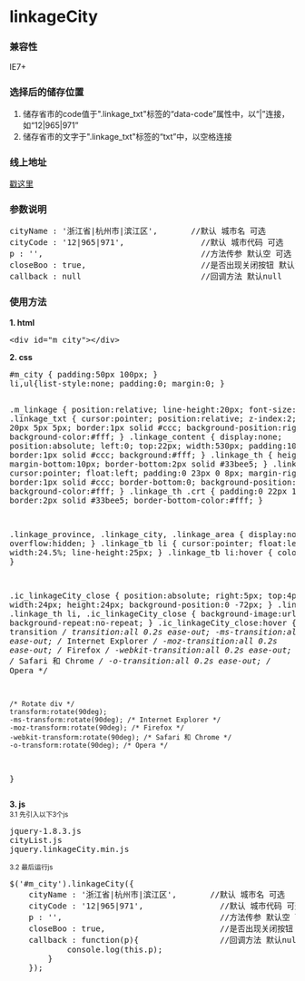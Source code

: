 # linkageCity

<h3>兼容性</h3>
<p>IE7+</p>
<h3>选择后的储存位置</h3>
<ol>
<li>储存省市的code值于".linkage_txt"标签的“data-code”属性中，以“|”连接，如“12|965|971”</li>
<li>储存省市的文字于".linkage_txt"标签的“txt”中，以空格连接</li>
</ol>
<h3>线上地址</h3>
<p><a href="http://whj.fayfox.com/demo/plugIn.linkageCity/" target="_blank">戳这里</a></p>
<h3>参数说明</h3>
<pre>
cityName : '浙江省|杭州市|滨江区',		//默认 城市名 可选
cityCode : '12|965|971',				//默认 城市代码 可选
p : '',									//方法传参 默认空 可选
closeBoo : true, 						//是否出现关闭按钮 默认false 
callback : null							//回调方法 默认null
</pre>

<h3>使用方法</h3>
<strong>1. html</strong>
<pre>&lt;div id="m_city"&gt;&lt;/div&gt;</pre>
<strong>2. css</strong>
<pre>
#m_city { padding:50px 100px; }
li,ul{list-style:none; padding:0; margin:0; }

.m_linkage { position:relative; line-height:20px; font-size:12px; }
.linkage_txt { cursor:pointer; position:relative; z-index:2; padding:5px 20px 5px 5px; border:1px solid #ccc; background-position:right -48px; background-color:#fff; }
.linkage_content { display:none; position:absolute; left:0; top:22px; width:530px; padding:10px; border:1px solid #ccc; background:#fff; }
.linkage_th { height:23px; margin-bottom:10px; border-bottom:2px solid #33bee5; }
.linkage_th li { cursor:pointer; float:left; padding:0 23px 0 8px; margin-right:5px; border:1px solid #ccc; border-bottom:0; background-position:right -2px; background-color:#fff; }
.linkage_th .crt { padding:0 22px 1px 7px; border:2px solid #33bee5; border-bottom-color:#fff; }

.linkage_province, .linkage_city, .linkage_area { display:none; overflow:hidden; }
.linkage_tb li { cursor:pointer; float:left; width:24.5%; line-height:25px; }
.linkage_tb li:hover { color:#33bee5; }

.ic_linkageCity_close { position:absolute; right:5px; top:4px; width:24px; height:24px; background-position:0 -72px; }
.linkage_txt, .linkage_th li, .ic_linkageCity_close { background-image:url(http://whj.fayfox.com/img/linkageCity.gif); background-repeat:no-repeat; }
.ic_linkageCity_close:hover {
	/* transition */
	transition:all 0.2s ease-out; 
	-ms-transition:all 0.2s ease-out; /* Internet Explorer */
	-moz-transition:all 0.2s ease-out; /* Firefox */
	-webkit-transition:all 0.2s ease-out; /* Safari 和 Chrome */
	-o-transition:all 0.2s ease-out; /* Opera */

	/* Rotate div */
	transform:rotate(90deg);
	-ms-transform:rotate(90deg); /* Internet Explorer */
	-moz-transform:rotate(90deg); /* Firefox */
	-webkit-transform:rotate(90deg); /* Safari 和 Chrome */
	-o-transform:rotate(90deg); /* Opera */
}
</pre>
<strong>3. js</strong><br/>
<small>3.1 先引入以下3个js</small>
<pre>
jquery-1.8.3.js
cityList.js
jquery.linkageCity.min.js
</pre>
<small>3.2 最后运行js</small>
<pre>
$('#m_city').linkageCity({
    cityName : '浙江省|杭州市|滨江区',		//默认 城市名 可选
    cityCode : '12|965|971',				//默认 城市代码 可选
    p : '',									//方法传参 默认空 可选
    closeBoo : true, 						//是否出现关闭按钮 默认false 
    callback : function(p){					//回调方法 默认null
			console.log(this.p);
		}
	});
</pre>
